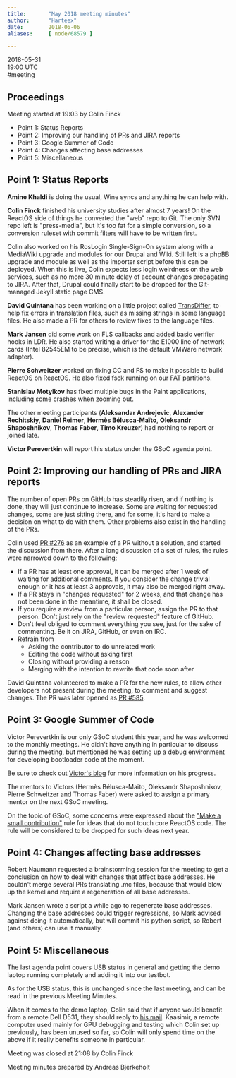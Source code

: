 ```yaml
---
title:       "May 2018 meeting minutes"
author:      "Harteex"
date:        2018-06-06
aliases:     [ node/68579 ]

---
```


<p>2018-05-31<br />
	19:00 UTC<br />
	#meeting</p>
<h2>Proceedings</h2>
<p>Meeting started at 19:03 by Colin Finck</p>
<ul>
    <li>Point 1: Status Reports</li>
    <li>Point 2: Improving our handling of PRs and JIRA reports</li>
    <li>Point 3: Google Summer of Code</li>
    <li>Point 4: Changes affecting base addresses</li>
    <li>Point 5: Miscellaneous</li>
</ul>

<h2>Point 1: Status Reports</h2>

<p><b>Amine Khaldi</b> is doing the usual, Wine syncs and anything he can help with.</p>

<p><b>Colin Finck</b> finished his university studies after almost 7 years! On the ReactOS side of things he converted the "web" repo to Git. The only SVN repo left is "press-media", but it's too fat for a simple conversion, so a conversion ruleset with commit filters will have to be written first.</p>
<p>Colin also worked on his RosLogin Single-Sign-On system along with a MediaWiki upgrade and modules for our Drupal and Wiki. Still left is a phpBB upgrade and module as well as the importer script before this can be deployed. When this is live, Colin expects less login weirdness on the web services, such as no more 30 minute delay of account changes propagating to JIRA. After that, Drupal could finally start to be dropped for the Git-managed Jekyll static page CMS.</p>

<p><b>David Quintana</b> has been working on a little project called <a href="https://github.com/gigaherz/TransDiffer/releases">TransDiffer</a>, to help fix errors in translation files, such as missing strings in some language files. He also made a PR for others to review fixes to the language files.</p>

<p><b>Mark Jansen</b> did some work on FLS callbacks and added basic verifier hooks in LDR. He also started writing a driver for the E1000 line of network cards (Intel 82545EM to be precise, which is the default VMWare network adapter).</p>

<p><b>Pierre Schweitzer</b> worked on fixing CC and FS to make it possible to build ReactOS on ReactOS. He also fixed fsck running on our FAT partitions.</p>

<p><b>Stanislav Motylkov</b> has fixed multiple bugs in the Paint applications, including some crashes when zooming out.</p>

<p>The other meeting participants (<b>Aleksandar Andrejevic</b>, <b>Alexander Rechitskiy</b>, <b>Daniel Reimer</b>, <b>Hermès Bélusca-Maïto</b>, <b>Oleksandr Shaposhnikov</b>, <b>Thomas Faber</b>, <b>Timo Kreuzer</b>) had nothing to report or joined late.</p>
<p><b>Victor Perevertkin</b> will report his status under the GSoC agenda point.</p>

<h2>Point 2: Improving our handling of PRs and JIRA reports</h2>

<p>The number of open PRs on GitHub has steadily risen, and if nothing is done, they will just continue to increase. Some are waiting for requested changes, some are just sitting there, and for some, it's hard to make a decision on what to do with them. Other problems also exist in the handling of the PRs.</p>

<p>Colin used <a href="https://github.com/reactos/reactos/pull/276">PR #276</a> as an example of a PR without a solution, and started the discussion from there. After a long discussion of a set of rules, the rules were narrowed down to the following:</p>

<ul>
    <li>If a PR has at least one approval, it can be merged after 1 week of waiting for additional comments. If you consider the change trivial enough or it has at least 3 approvals, it may also be merged right away.</li>
    <li>If a PR stays in "changes requested" for 2 weeks, and that change has not been done in the meantime, it shall be closed.</li>
    <li>If you require a review from a particular person, assign the PR to that person. Don't just rely on the "review requested" feature of GitHub.</li>
    <li>Don't feel obliged to comment everything you see, just for the sake of commenting. Be it on JIRA, GitHub, or even on IRC.</li>
    <li>Refrain from
      <ul>
        <li>Asking the contributor to do unrelated work</li>
        <li>Editing the code without asking first</li>
        <li>Closing without providing a reason</li>
        <li>Merging with the intention to rewrite that code soon after</li>
      </ul>
    </li>
</ul>

<p>David Quintana volunteered to make a PR for the new rules, to allow other developers not present during the meeting, to comment and suggest changes. The PR was later opened as <a href="https://github.com/reactos/reactos/pull/585">PR #585</a>.</p>

<h2>Point 3: Google Summer of Code</h2>

<p>Victor Perevertkin is our only GSoC student this year, and he was welcomed to the monthly meetings. He didn't have anything in particular to discuss during the meeting, but mentioned he was setting up a debug environment for developing bootloader code at the moment.</p>

<p>Be sure to check out <a href="https://reactos.org/blog/43215">Victor's blog</a> for more information on his progress.</p>

<p>The mentors to Victors (Hermès Bélusca-Maïto, Oleksandr Shaposhnikov, Pierre Schweitzer and Thomas Faber) were asked to assign a primary mentor on the next GSoC meeting.</p>

<p>On the topic of GSoC, some concerns were expressed about the <a href="https://www.reactos.org/wiki/Google_Summer_of_Code_2018#Make_a_small_contribution">"Make a small contribution"</a> rule for ideas that do not touch core ReactOS code. The rule will be considered to be dropped for such ideas next year.</p>

<h2>Point 4: Changes affecting base addresses</h2>

<p>Robert Naumann requested a brainstorming session for the meeting to get a conclusion on how to deal with changes that affect base addresses. He couldn't merge several PRs translating .mc files, because that would blow up the kernel and require a regeneration of all base addresses.</p>

<p>Mark Jansen wrote a script a while ago to regenerate base addresses. Changing the base addresses could trigger regressions, so Mark advised against doing it automatically, but will commit his python script, so Robert (and others) can use it manually.</p>

<h2>Point 5: Miscellaneous</h2>

<p>The last agenda point covers USB status in general and getting the demo laptop running completely and adding it into our testbot.</p>

<p>As for the USB status, this is unchanged since the last meeting, and can be read in the previous Meeting Minutes.</p>

<p>When it comes to the demo laptop, Colin said that if anyone would benefit from  a remote Dell D531, they should reply to <a href="https://reactos.org/pipermail/ros-dev/2018-May/018811.html">his mail</a>. Kaasimir, a remote computer used mainly for GPU debugging and testing which Colin set up previously, has been unused so far, so Colin will only spend time on the above if it really benefits someone in particular.</p>

<p>Meeting was closed at 21:08 by Colin Finck</p>
<p>Meeting minutes prepared by Andreas Bjerkeholt</p>
